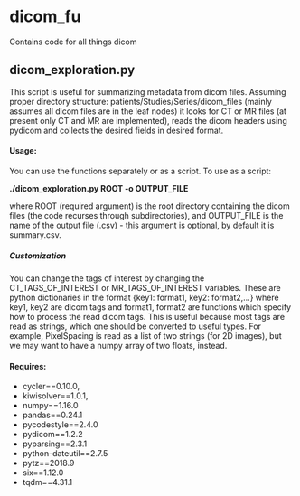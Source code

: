 # dicom_fu
Contains code for all things dicom

## dicom_exploration.py
This script is useful for summarizing metadata from dicom files. Assuming proper directory structure: patients/Studies/Series/dicom_files (mainly assumes all dicom files are in the leaf nodes) it looks for CT or MR files (at present only CT and MR are implemented), reads the dicom headers using pydicom and collects the desired fields in desired format.  
#### Usage: 
You can use the functions separately or as a script. To use as a script: 

**./dicom_exploration.py ROOT -o OUTPUT_FILE**

where ROOT (required argument) is the root directory containing the dicom files (the code recurses through subdirectories), and OUTPUT_FILE is the name of the output file (.csv) - this argument is optional, by default it is summary.csv.

##### Customization
You can change the tags of interest by changing the CT_TAGS_OF_INTEREST or MR_TAGS_OF_INTEREST variables. These are python dictionaries in the format {key1: format1, key2: format2,...} where key1, key2 are dicom tags and format1, format2 are functions which specify how to process the read dicom tags. This is useful because most tags are read as strings, which one should be converted to useful types. For example, PixelSpacing is read as a list of two strings (for 2D images), but we may want to have a numpy array of two floats, instead. 

#### Requires:
  - cycler==0.10.0,
  - kiwisolver==1.0.1,
  - numpy==1.16.0
  - pandas==0.24.1
  - pycodestyle==2.4.0
  - pydicom==1.2.2
  - pyparsing==2.3.1
  - python-dateutil==2.7.5
  - pytz==2018.9
  - six==1.12.0
  - tqdm==4.31.1
